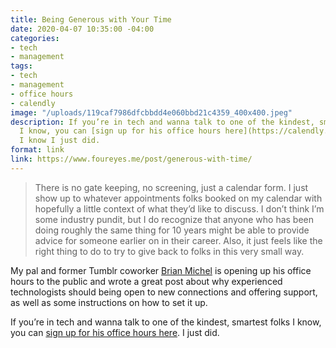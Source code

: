 ```yaml
---
title: Being Generous with Your Time
date: 2020-04-07 10:35:00 -04:00
categories:
- tech
- management
tags:
- tech
- management
- office hours
- calendly
image: "/uploads/119caf7986dfcbbdd4e060bbd21c4359_400x400.jpeg"
description: If you’re in tech and wanna talk to one of the kindest, smartest folks
  I know, you can [sign up for his office hours here](https://calendly.com/brianmichel/open-office-hours).
  I know I just did.
format: link
link: https://www.foureyes.me/post/generous-with-time/
---
```


> There is no gate keeping, no screening, just a calendar form. I just show up to whatever appointments folks booked on my calendar with hopefully a little context of what they’d like to discuss. I don’t think I’m some industry pundit, but I do recognize that anyone who has been doing roughly the same thing for 10 years might be able to provide advice for someone earlier on in their career. Also, it just feels like the right thing to do to try to give back to folks in this very small way.

My pal and former Tumblr coworker [Brian Michel](https://twitter.com/brianmichel) is opening up his office hours to the public and wrote a great post about why experienced technologists should being open to new connections and offering support, as well as some instructions on how to set it up.

If you’re in tech and wanna talk to one of the kindest, smartest folks I know, you can [sign up for his office hours here](https://calendly.com/brianmichel/open-office-hours). I just did.
